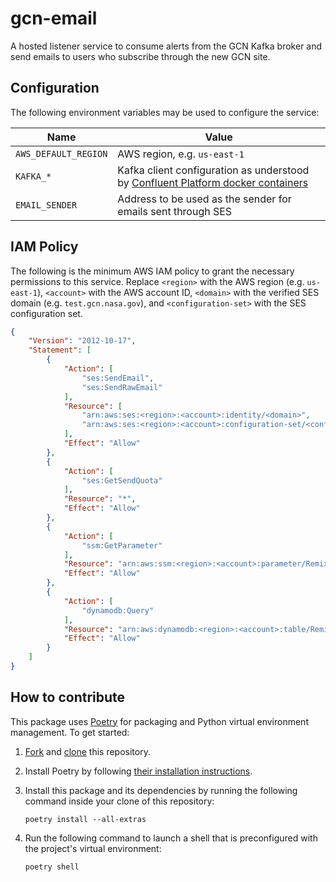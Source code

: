 # gcn-email

A hosted listener service to consume alerts from the GCN Kafka broker and send emails to users who subscribe through the new GCN site.

## Configuration

The following environment variables may be used to configure the service:

| Name                 | Value                                                                              |
| -------------------- | ---------------------------------------------------------------------------------- |
| `AWS_DEFAULT_REGION` | AWS region, e.g. `us-east-1`                                                       |
| `KAFKA_*`            | Kafka client configuration as understood by [Confluent Platform docker containers] |
| `EMAIL_SENDER`       | Address to be used as the sender for emails sent through SES                       |

## IAM Policy

The following is the minimum AWS IAM policy to grant the necessary permissions to this service. Replace `<region>` with the AWS region (e.g. `us-east-1`), `<account>` with the AWS account ID, `<domain>` with the verified SES domain (e.g. `test.gcn.nasa.gov`), and `<configuration-set>` with the SES configuration set.

```json
{
    "Version": "2012-10-17",
    "Statement": [
        {
            "Action": [
                "ses:SendEmail",
                "ses:SendRawEmail"
            ],
            "Resource": [
                "arn:aws:ses:<region>:<account>:identity/<domain>",
                "arn:aws:ses:<region>:<account>:configuration-set/<configuration-set>"
            ],
            "Effect": "Allow"
        },
        {
            "Action": [
                "ses:GetSendQuota"
            ],
            "Resource": "*",
            "Effect": "Allow"
        },
        {
            "Action": [
                "ssm:GetParameter"
            ],
            "Resource": "arn:aws:ssm:<region>:<account>:parameter/RemixGcnProduction/tables/email_notification_subscription",
            "Effect": "Allow"
        },
        {
            "Action": [
                "dynamodb:Query"
            ],
            "Resource": "arn:aws:dynamodb:<region>:<account>:table/RemixGcnProduction-EmailNotificationSubscriptionTable-*",
            "Effect": "Allow"
        }
    ]
}
```

[Confluent Platform docker containers]: https://docs.confluent.io/platform/current/installation/docker/config-reference.html

## How to contribute

This package uses [Poetry](https://python-poetry.org) for packaging and Python virtual environment management. To get started:

1.  [Fork](https://docs.github.com/en/pull-requests/collaborating-with-pull-requests/working-with-forks/fork-a-repo) and [clone](https://docs.github.com/en/pull-requests/collaborating-with-pull-requests/working-with-forks/fork-a-repo#cloning-your-forked-repository) this repository.

2.  Install Poetry by following [their installation instructions](https://python-poetry.org/docs/#installation).

3.  Install this package and its dependencies by running the following command inside your clone of this repository:

        poetry install --all-extras

4.  Run the following command to launch a shell that is preconfigured with the project's virtual environment:

        poetry shell

